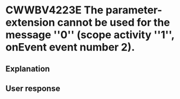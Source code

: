 # CWWBV4223E The parameter-extension cannot be used for the message ''0'' (scope activity ''1'', onEvent event number 2).

## Explanation

## User response